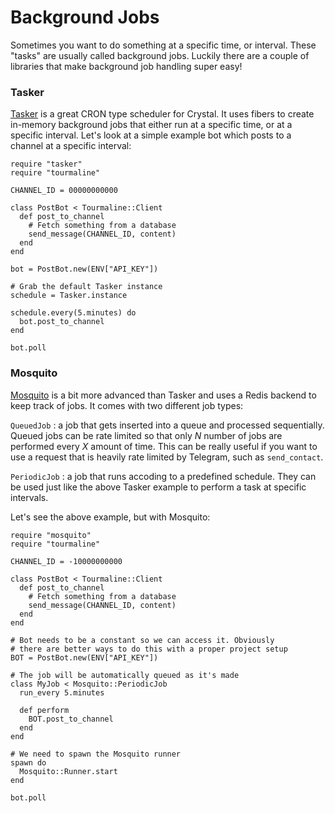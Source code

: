 # Background Jobs

Sometimes you want to do something at a specific time, or interval. These "tasks" are usually called background jobs. Luckily there are a couple of libraries that make background job handling super easy!

### Tasker

[Tasker](https://github.com/spider-gazelle/tasker) is a great CRON type scheduler for Crystal. It uses fibers to create in-memory background jobs that either run at a specific time, or at a specific interval. Let's look at a simple example bot which posts to a channel at a specific interval:

```crystal
require "tasker"
require "tourmaline"

CHANNEL_ID = 00000000000

class PostBot < Tourmaline::Client
  def post_to_channel
    # Fetch something from a database
    send_message(CHANNEL_ID, content)
  end
end

bot = PostBot.new(ENV["API_KEY"])

# Grab the default Tasker instance
schedule = Tasker.instance

schedule.every(5.minutes) do 
  bot.post_to_channel
end

bot.poll
```

### Mosquito

[Mosquito](https://github.com/robacarp/mosquito) is a bit more advanced than Tasker and uses a Redis backend to keep track of jobs. It comes with two different job types:

`QueuedJob`
: a job that gets inserted into a queue and processed sequentially. Queued jobs can be rate limited so that only _N_ number of jobs are performed every _X_ amount of time. This can be really useful if you want to use a request that is heavily rate limited by Telegram, such as `send_contact`.

`PeriodicJob`
: a job that runs accoding to a predefined schedule. They can be used just like the above Tasker example to perform a task at specific intervals.

Let's see the above example, but with Mosquito:

```crystal
require "mosquito"
require "tourmaline"

CHANNEL_ID = -10000000000

class PostBot < Tourmaline::Client
  def post_to_channel
    # Fetch something from a database
    send_message(CHANNEL_ID, content)
  end
end

# Bot needs to be a constant so we can access it. Obviously
# there are better ways to do this with a proper project setup
BOT = PostBot.new(ENV["API_KEY"])

# The job will be automatically queued as it's made
class MyJob < Mosquito::PeriodicJob
  run_every 5.minutes

  def perform
    BOT.post_to_channel
  end
end

# We need to spawn the Mosquito runner
spawn do
  Mosquito::Runner.start
end

bot.poll
```